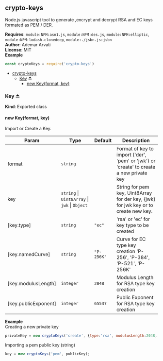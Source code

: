 <a name="module_crypto-keys"></a>

## crypto-keys
Node.js javascript tool to generate ,encrypt and decrypt RSA and EC keys formated as PEM / DER.

**Requires**: <code>module:NPM:asn1.js</code>, <code>module:NPM:des.js</code>, <code>module:NPM:elliptic</code>, <code>module:NPM:lodash.clonedeep</code>, <code>module:./jsbn.js:jsbn</code>  
**Author**: Ademar Arvati  
**License**: MIT  
**Example**  
```js
const cryptoKeys = require('crypto-keys')
```

* [crypto-keys](#module_crypto-keys)
    * [Key](#exp_module_crypto-keys--Key) ⏏
        * [new Key(format, key)](#new_module_crypto-keys--Key_new)

<a name="exp_module_crypto-keys--Key"></a>

### Key ⏏
**Kind**: Exported class  
<a name="new_module_crypto-keys--Key_new"></a>

#### new Key(format, key)
Import or Create a Key.


| Param | Type | Default | Description |
| --- | --- | --- | --- |
| format | <code>string</code> |  | Format of key to import ('der', 'pem' or 'jwk') or 'create' to create a new private key |
| key | <code>string</code> \| <code>Uint8Array</code> \| <code>jwk</code> \| <code>Object</code> |  | String for pem key, Uint8Array for der key, {jwk} for jwk key or to create new key. |
| [key.type] | <code>string</code> | <code>&quot;ec&quot;</code> | 'rsa' or 'ec' for key type to be created |
| [key.namedCurve] | <code>string</code> | <code>&quot;P-256K&quot;</code> | Curve for EC type key creation 'P-256', 'P-384', 'P-521', 'P-256K' |
| [key.modulusLength] | <code>integer</code> | <code>2048</code> | Modulus Length for RSA type key creation |
| [key.publicExponent] | <code>integer</code> | <code>65537</code> | Public Exponent for RSA type key creation |

**Example**  
Creating a new private key
```js
privateKey = new cryptoKeys('create', {type:'rsa', modulusLength:2048, publicExponent:65537});
```
Importing a pem public key (string)
```js
key = new cryptoKeys('pem', publicKey);
```

